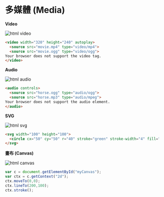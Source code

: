 # 多媒體 (Media)

**Video**

![html video](http://i.imgur.com/FsuEJ6t.png)

```html
<video width="320" height="240" autoplay>
  <source src="movie.mp4" type="video/mp4">
  <source src="movie.ogg" type="video/ogg">
Your browser does not support the video tag.
</video>
```

**Audio**

![html audio](http://i.imgur.com/HtpegQ3.png)

```html
<audio controls>
  <source src="horse.ogg" type="audio/ogg">
  <source src="horse.mp3" type="audio/mpeg">
Your browser does not support the audio element.
</audio>
```

**SVG**

![html svg](http://i.imgur.com/1ydlDvL.png)

```html
<svg width="100" height="100">
  <circle cx="50" cy="50" r="40" stroke="green" stroke-width="4" fill="yellow" />
</svg>
```

**畫布 (Canvas)**

![html canvas](http://i.imgur.com/uihyz3H.png)

```js
var c = document.getElementById("myCanvas");
var ctx = c.getContext("2d");
ctx.moveTo(0,0);
ctx.lineTo(200,100);
ctx.stroke();
```
